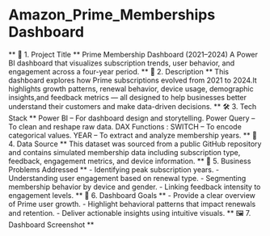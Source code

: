 # Amazon_Prime_Memberships Dashboard
** 📌 1. Project Title **
          Prime Membership Dashboard (2021–2024)
          A Power BI dashboard that visualizes subscription trends, user behavior, and engagement across a four-year period.
** 📝 2. Description **
          This dashboard explores how Prime subscriptions evolved from 2021 to 2024.It highlights growth patterns, renewal behavior, device usage, demographic                   insights,and feedback metrics — all designed to help businesses better understand their customers and make data-driven decisions.
**  🛠️ 3. Tech Stack **
           Power BI – For dashboard design and storytelling.
           Power Query – To clean and reshape raw data.
           DAX Functions :
           SWITCH – To encode categorical values.
           YEAR – To extract and analyze membership years.
** 📂  4. Data Source **
           This dataset was sourced from a public GitHub repository and contains simulated membership data including subscription type, feedback, engagement metrics,             and device information.
** 🎯  5. Business Problems Addressed **
          - Identifying peak subscription years.
          - Understanding user engagement based on renewal type.
          - Segmenting membership behavior by device and gender.
          - Linking feedback intensity to engagement levels.
** 🎯  6. Dashboard Goals **
          - Provide a clear overview of Prime user growth.
          - Highlight behavioral patterns that impact renewals and retention.
          - Deliver actionable insights using intuitive visuals.
 ** 🖼️ 7. Dashboard Screenshot **
 

          
